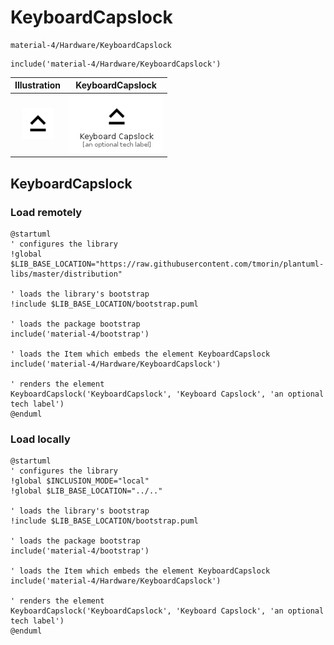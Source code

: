 # KeyboardCapslock


```text
material-4/Hardware/KeyboardCapslock
```

```text
include('material-4/Hardware/KeyboardCapslock')
```



| Illustration | KeyboardCapslock |
| :---: | :---: |
| ![illustration for Illustration](../../material-4/Hardware/KeyboardCapslock.png) | ![illustration for KeyboardCapslock](../../material-4/Hardware/KeyboardCapslock.Local.png) |




## KeyboardCapslock

### Load remotely
```plantuml
@startuml
' configures the library
!global $LIB_BASE_LOCATION="https://raw.githubusercontent.com/tmorin/plantuml-libs/master/distribution"

' loads the library's bootstrap
!include $LIB_BASE_LOCATION/bootstrap.puml

' loads the package bootstrap
include('material-4/bootstrap')

' loads the Item which embeds the element KeyboardCapslock
include('material-4/Hardware/KeyboardCapslock')

' renders the element
KeyboardCapslock('KeyboardCapslock', 'Keyboard Capslock', 'an optional tech label')
@enduml
```

### Load locally
```plantuml
@startuml
' configures the library
!global $INCLUSION_MODE="local"
!global $LIB_BASE_LOCATION="../.."

' loads the library's bootstrap
!include $LIB_BASE_LOCATION/bootstrap.puml

' loads the package bootstrap
include('material-4/bootstrap')

' loads the Item which embeds the element KeyboardCapslock
include('material-4/Hardware/KeyboardCapslock')

' renders the element
KeyboardCapslock('KeyboardCapslock', 'Keyboard Capslock', 'an optional tech label')
@enduml
```

